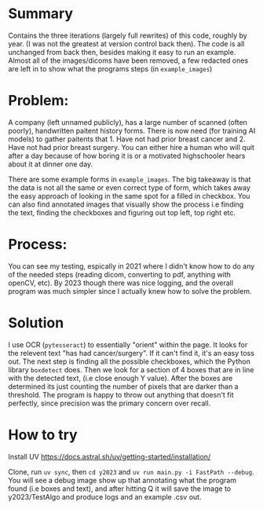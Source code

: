 
# Summary
Contains the three iterations (largely full rewrites) of this code, roughly by year. (I was not the greatest at version control back then). The code is all unchanged from back then, besides making it easy to run an example.   
Almost all of the images/dicoms have been removed, a few redacted ones are left in to show what the programs steps (in ```example_images```)     

# Problem:
A company (left unnamed publicly), has a large number of scanned (often poorly), handwritten paitent history forms. There is now need (for training AI models) to gather paitents that 1. Have not had prior breast cancer and 2. Have not had prior breast surgery. You can either hire a human who will quit after a day because of how boring it is or a motivated highschooler hears about it at dinner one day. 

There are some example forms in ```example_images```. The big takeaway is that the data is not all the same or even correct type of form, which takes away the easy approach of looking in the same spot for a filled in checkbox. You can also find annotated images that visually show the process i.e finding the text, finding the checkboxes and figuring out top left, top right etc. 

# Process:
You can see my testing, espically in 2021 where I didn't know how to do any of the needed steps (reading dicom, converting to pdf, anything with openCV, etc). By 2023 though there was nice logging, and the overall program was much simpler since I actually knew how to solve the problem.  

# Solution
I use OCR (```pytesseract```) to essentially "orient" within the page. It looks for the relevent text "has had cancer/surgery". If it can't find it, it's an easy toss out. The next step is finding all the possible checkboxes, which the Python library ```boxdetect``` does. Then we look for a section of 4 boxes that are in line with the detected text, (i.e close enough Y value). After the boxes are determined its just counting the number of pixels that are darker than a threshold. The program is happy to throw out anything that doesn't fit perfectly, since precision was the primary concern over recall.      


# How to try
Install UV https://docs.astral.sh/uv/getting-started/installation/

Clone, run ```uv sync```, then ```cd y2023``` and ```uv run main.py -i FastPath --debug```. You will see a debug image show up that annotating what the program found (i.e boxes and text), and after hitting Q it will save the image to y2023/TestAlgo and produce logs and an example .csv out.